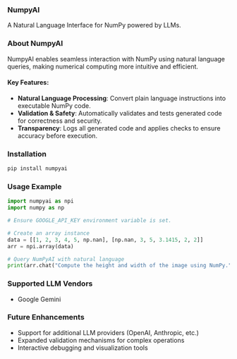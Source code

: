### NumpyAI
A Natural Language Interface for NumPy powered by LLMs.

### About NumpyAI
NumpyAI enables seamless interaction with NumPy using natural language queries, making numerical computing more intuitive and efficient.

#### Key Features:
- **Natural Language Processing**: Convert plain language instructions into executable NumPy code.
- **Validation & Safety**: Automatically validates and tests generated code for correctness and security.
- **Transparency**: Logs all generated code and applies checks to ensure accuracy before execution.

### Installation
```sh
pip install numpyai
```

### Usage Example
```python
import numpyai as npi
import numpy as np

# Ensure GOOGLE_API_KEY environment variable is set.

# Create an array instance
data = [[1, 2, 3, 4, 5, np.nan], [np.nan, 3, 5, 3.1415, 2, 2]]
arr = npi.array(data)

# Query NumPyAI with natural language
print(arr.chat("Compute the height and width of the image using NumPy."))  # Expected output: (2, 6)
```

### Supported LLM Vendors
- Google Gemini

### Future Enhancements
- Support for additional LLM providers (OpenAI, Anthropic, etc.)
- Expanded validation mechanisms for complex operations
- Interactive debugging and visualization tools

